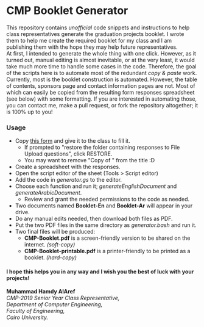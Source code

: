 # CMP Booklet Generator

This repository contains *unofficial* code snippets and instructions to help class representatives generate the graduation projects booklet. I wrote them to help me create the required booklet for my class and I am publishing them with the hope they may help future representatives.  
At first, I intended to generate the whole thing with one click. However, as it turned out, manual editing is almost inevitable, or at the very least, it would take much more time to handle some cases in the code. Therefore, the goal of the scripts here is to automate most of the redundant *copy & paste* work.  
Currently, most is the booklet construction is automated. However, the table of contents, sponsors page and contact information pages are not. Most of which can easily be copied from the resulting form responses spreadsheet (see below) with some formatting. If you are interested in automating those, you can contact me, make a pull request, or fork the repository altogether; it is 100% up to you!

### Usage
* Copy [this form](https://docs.google.com/forms/d/1aC5SPCsrP5P-P4o5-sy8DIs6S-rKXWQm2r4kBXVWaTE/copy) and give it to the class to fill it.
  - If prompted to "restore the folder containing responses to File Upload questions", click RESTORE.
  - You may want to remove "Copy of " from the title :D
* Create a spreadsheet with the responses.
* Open the script editor of the sheet (Tools > Script editor)
* Add the code in *generator.gs* to the editor.
* Choose each function and run it; *generateEnglishDocument* and *generateArabicDocument*.
  - Review and grant the needed permissions to the code as needed.
* Two documents named **Booklet-En** and **Booklet-Ar** will appear in your drive.
* Do any manual edits needed, then download both files as PDF.
* Put the two PDF files in the same directory as *generator.bash* and run it.
* Two final files will be produced:
  - **CMP-Booklet.pdf** is a screen-friendly version to be shared on the internet. *(soft-copy)*
  - **CMP-Booklet-printable.pdf** is a printer-friendly to be printed as a booklet. *(hard-copy)*

#### I hope this helps you in any way and I wish you the best of luck with your projects!

**Muhammad Hamdy AlAref**  
*CMP-2019 Senior Year Class Representative,  
Department of Computer Engineering,  
Faculty of Engineering,  
Cairo University.*
